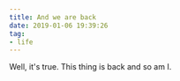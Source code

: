 ```yaml
---
title: And we are back
date: 2019-01-06 19:39:26
tag:
- life
---
```

Well, it's true. This thing is back and so am I.
